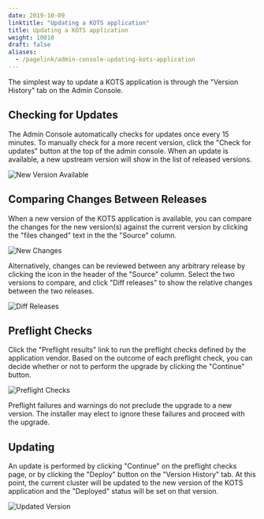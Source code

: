 ```yaml
---
date: 2019-10-09
linktitle: "Updating a KOTS application"
title: Updating a KOTS application
weight: 10010
draft: false
aliases: 
  - /pagelink/admin-console-updating-kots-application
---
```


The simplest way to update a KOTS application is through the "Version History" tab on the Admin Console.

## Checking for Updates
The Admin Console automatically checks for updates once every 15 minutes. To manually check for a more recent version, click the "Check for updates" button at the top of the admin console. When an update is available, a new upstream version will show in the list of released versions.

![New Version Available](/images/new-version-available.png)

## Comparing Changes Between Releases
When a new version of the KOTS application is available, you can compare the changes for the new version(s) against the current version by clicking the "files changed" text in the the "Source" column.

![New Changes](/images/new-changes.png)

Alternatively, changes can be reviewed between any arbitrary release by clicking the icon in the header of the "Source" column. Select the two versions to compare, and click "Diff releases" to show the relative changes between the two releases.

![Diff Releases](/images/diff-releases.png)


## Preflight Checks
Click the "Preflight results" link to run the preflight checks defined by the application vendor. Based on the outcome of each preflight check, you can decide whether or not to perform the upgrade by clicking the "Continue" button.

![Preflight Checks](/images/preflight-checks.png)

Preflight failures and warnings do not preclude the upgrade to a new version. The installer may elect to ignore these failures and proceed with the upgrade.

## Updating
An update is performed by clicking "Continue" on the preflight checks page, or by clicking the "Deploy" button on the "Version History" tab. At this point, the current cluster will be updated to the new version of the KOTS application and the "Deployed" status will be set on that version.

![Updated Version](/images/version-history.png)



